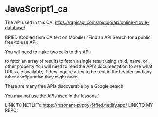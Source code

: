 # JavaScript1_ca

The API used in this CA:
https://rapidapi.com/apidojo/api/online-movie-database/

BRIED (Copied from CA text on Moodle)
"Find an API
Search for a public, free-to-use API.

You will need to make two calls to this API:

to fetch an array of results
to fetch a single result using an id, name, or other property
You will need to read the API’s documentation to see what URLs are available, if they require a key to be sent in the header, and any other configuration they might need.

There are many free APIs discoverable by a Google search.

You may not use the APIs used in the lessons."

LINK TO NETLIFY: https://resonant-puppy-5fffed.netlify.app/
LINK TO MY REPO:
